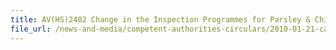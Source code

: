 ```yaml
---
title: AV(HS)2402 Change in the Inspection Programmes for Parsley & Chinese Celery from Malaysia 
file_url: /news-and-media/competent-authorities-circulars/2010-01-21-ca.pdf
---
```

